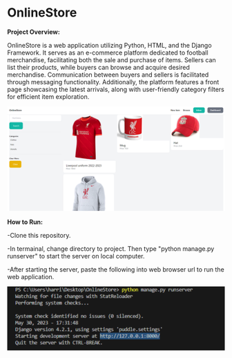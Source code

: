 # OnlineStore

<b>Project Overview:</b>
<p>
OnlineStore is a  web application utilizing Python, HTML, and the Django Framework. It serves as an e-commerce platform dedicated to football merchandise, facilitating both the sale and purchase of items. 
  Sellers can list their products, while buyers can browse and acquire desired merchandise. Communication between buyers and sellers is facilitated through messaging functionality. 
  Additionally, the platform features a front page showcasing the latest arrivals, along with user-friendly category filters for efficient item exploration.
  
  
  
![](media/item_images/onlinestoreGit.png)
  
  
</p>

<b>How to Run:</b>
<p>
  -Clone this repository.
</p>  
<p>
  -In termainal, change directory to project. Then type "python manage.py runserver" to start the server on local computer.
</p>
<p>
  -After starting the server, paste the following into web browser url to run the web application.
</p>

  
 

![](media/item_images/url.png)
